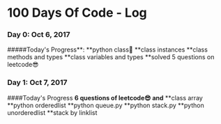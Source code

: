 # 100 Days Of Code - Log

### Day 0: Oct 6, 2017 
#####Today's Progress**: 
**python class🤠 
**class instances 
**class methods and types 
**class variables and types 
**solved 5 questions on leetcode😎



### Day 1: Oct 7, 2017 

####Today's Progress
**6 questions of leetcode😎 and**
**class array 
**python orderedlist 
**python queue.py 
**python stack.py 
**python unorderedlist 
**stack by linklist


